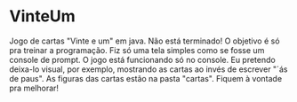 # VinteUm
Jogo de cartas "Vinte e um" em java. Não está terminado! O objetivo é só pra treinar a programação.
Fiz só uma tela simples como se fosse um console de prompt. O jogo está funcionando só no console. 
Eu pretendo deixa-lo visual, por exemplo, mostrando as cartas ao invés de escrever "´ás de paus".
As figuras das cartas estão na pasta "cartas".
Fiquem à vontade pra melhorar!
